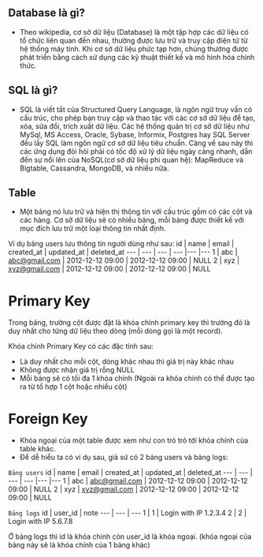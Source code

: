 ## Database là gì?
- Theo wikipedia, cơ sở dữ liệu (Database) là một tập hợp các dữ liệu có tổ chức liên quan đến nhau, thường được lưu trữ và truy cập điện tử từ hệ thống máy tính. Khi cơ sở dữ liệu phức tạp hơn, chúng thường được phát triển bằng cách sử dụng các kỹ thuật thiết kế và mô hình hóa chính thức.

## SQL là gì?
- SQL là viết tắt của Structured Query Language, là ngôn ngữ truy vấn có cấu trúc, cho phép bạn truy cập và thao tác với các cơ sở dữ liệu để tạo, xóa, sửa đổi, trích xuất dữ liệu. Các hệ thống quản trị cơ sở dữ liệu như MySql, MS Access, Oracle, Sybase, Informix, Postgres hay SQL Server đều lấy SQL làm ngôn ngữ cơ sở dữ liệu tiêu chuẩn. Càng về sau này thì các ứng dụng đòi hỏi phải có tốc độ xử lý dữ liệu ngày càng nhanh, dẫn đến sự nổi lên của NoSQL(cơ sở dữ liệu phi quan hệ): MapReduce và Bigtable, Cassandra, MongoDB, và nhiều nữa.

## Table
- Một bảng nó lưu trữ và hiện thị thông tin với cấu trúc gồm có các cột và các hàng.
Cơ sở dữ liệu sẽ có nhiều bảng, mỗi bảng được thiết kế với mục đích lưu trữ một loại thông tin nhất định.

Ví dụ bảng users lưu thông tin người dùng như sau:
id | name | email | created_at | updated_at | deleted_at
--- | --- | --- | --- |--- |--- 
1   | abc | abc@gmail.com | 2012-12-12 09:00 | 2012-12-12 09:00 | NULL
2   | xyz | xyz@gmail.com | 2012-12-12 09:00 | 2012-12-12 09:00 | NULL

# Primary Key
Trong bảng, trường cột được đặt là khóa chính primary key thì trường đó là duy nhất cho từng dữ liệu theo dòng (mỗi dòng gọi là một record).

Khóa chính Primary Key có các đặc tính sau:
- Là duy nhất cho mỗi cột, dòng khác nhau thì giá trị này khác nhau
- Không được nhận giá trị rỗng NULL
- Mỗi bảng sẽ có tối đa 1 khóa chính (Ngoài ra khóa chính có thể được tạo ra từ tổ hợp 1 cột hoặc nhiều cột)

# Foreign Key
- Khóa ngoại của một table được xem như con trỏ trỏ tới khóa chính của table khác.
 - Để dễ hiểu ta có ví dụ sau, giả sử có 2 bảng users và bảng logs:

```Bảng users```
id | name | email | created_at | updated_at | deleted_at
--- | --- | --- | --- |--- |--- 
1   | abc | abc@gmail.com | 2012-12-12 09:00 | 2012-12-12 09:00 | NULL
2   | xyz | xyz@gmail.com | 2012-12-12 09:00 | 2012-12-12 09:00 | NULL

```Bảng logs```
id | user_id | note
--- | --- | --- 
1   | 1 | Login with IP 1.2.3.4
2   | 2 | Login with IP 5.6.7.8

Ở bảng logs thì id là khóa chính còn user_id là khóa ngoại. (khóa ngoại của bảng này sẽ là khóa chính của 1 bảng khác)
